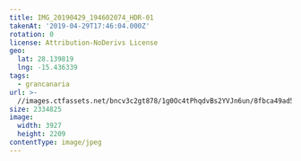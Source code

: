 ```yaml
---
title: IMG_20190429_194602074_HDR-01
takenAt: '2019-04-29T17:46:04.000Z'
rotation: 0
license: Attribution-NoDerivs License
geo:
  lat: 28.139819
  lng: -15.436339
tags:
  - grancanaria
url: >-
  //images.ctfassets.net/bncv3c2gt878/1g0Oc4tPhqdvBs2YVJn6un/8fbca49ad58e5a9dd2e1bd45239eb2b3/img_20190429_194602074_hdr-01_40936554093_o
size: 2334825
image:
  width: 3927
  height: 2209
contentType: image/jpeg
---
```


